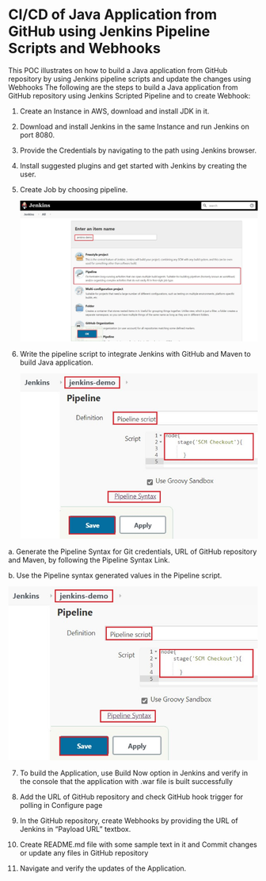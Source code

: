 # CI/CD of Java Application from GitHub using Jenkins Pipeline Scripts and Webhooks 

This POC illustrates on how to build a Java application from GitHub repository by using Jenkins pipeline scripts and update the changes using Webhooks
The following are the steps to build a Java application from GitHub repository using Jenkins Scripted Pipeline and to create Webhook:
1.	Create an Instance in AWS, download and install JDK in it.
2.	Download and install Jenkins in the same Instance and run Jenkins on port 8080.
3.	Provide the Credentials by navigating to the path using Jenkins browser.
4.	Install suggested plugins and get started with Jenkins by creating the user.
5.	Create Job by choosing pipeline.
 
      ![Alt text](https://github.com/Protontech-1803/devops/blob/master/Jenkins/Pipeline.jpg)

6.	Write the pipeline script to integrate Jenkins with GitHub and Maven to build Java application.

      ![Alt text](https://github.com/Protontech-1803/devops/blob/master/Jenkins/PipelineScript.jpg)
  
  a.	Generate the Pipeline Syntax for Git credentials, URL of GitHub repository and Maven, by following the Pipeline Syntax Link.
    
  b.	Use the Pipeline syntax generated values in the Pipeline script.
  
   ![Alt text](https://github.com/Protontech-1803/devops/blob/master/Jenkins/PipelineScript.jpg)
     
7.	To build the Application, use Build Now option in Jenkins and verify in the console that the application with .war file is built successfully
 



8.	Add the URL of GitHub repository and check GitHub hook trigger for polling in Configure page
 
9.	In the GitHub repository, create Webhooks by providing the URL of Jenkins in “Payload URL” textbox.
 

10.	Create README.md file with some sample text in it and Commit changes or update any files in GitHub repository
 

11.	Navigate and verify the updates of the Application.
 

